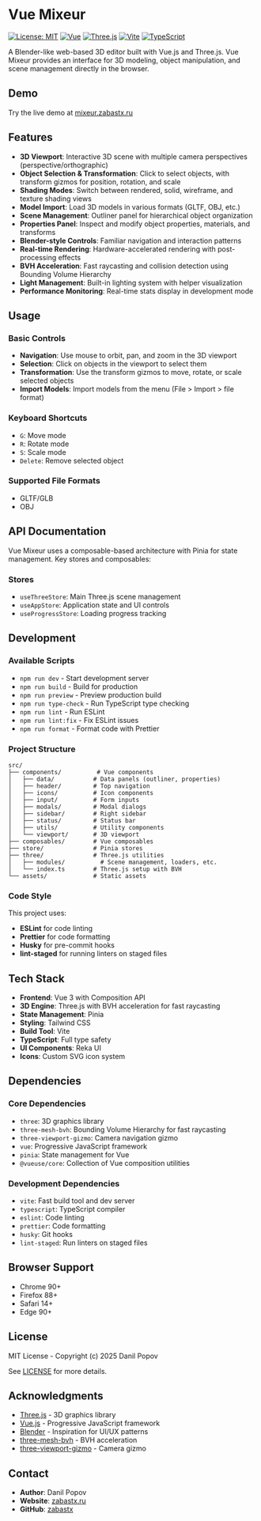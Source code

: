 # Vue Mixeur

[![License: MIT](https://img.shields.io/badge/License-MIT-yellow.svg)](https://opensource.org/licenses/MIT)
[![Vue](https://img.shields.io/badge/Vue-3.5.22-4FC08D.svg)](https://vuejs.org/)
[![Three.js](https://img.shields.io/badge/Three.js-0.180.0-049EF4.svg)](https://threejs.org/)
[![Vite](https://img.shields.io/badge/Vite-7.1.10-646CFF.svg)](https://vitejs.dev/)
[![TypeScript](https://img.shields.io/badge/TypeScript-5.9.3-3178C6.svg)](https://www.typescriptlang.org/)

A Blender-like web-based 3D editor built with Vue.js and Three.js. Vue Mixeur provides an interface for 3D modeling, object manipulation, and scene management directly in the browser.

## Demo

Try the live demo at [mixeur.zabastx.ru](https://mixeur.zabastx.ru)

## Features

- **3D Viewport**: Interactive 3D scene with multiple camera perspectives (perspective/orthographic)
- **Object Selection & Transformation**: Click to select objects, with transform gizmos for position, rotation, and scale
- **Shading Modes**: Switch between rendered, solid, wireframe, and texture shading views
- **Model Import**: Load 3D models in various formats (GLTF, OBJ, etc.)
- **Scene Management**: Outliner panel for hierarchical object organization
- **Properties Panel**: Inspect and modify object properties, materials, and transforms
- **Blender-style Controls**: Familiar navigation and interaction patterns
- **Real-time Rendering**: Hardware-accelerated rendering with post-processing effects
- **BVH Acceleration**: Fast raycasting and collision detection using Bounding Volume Hierarchy
- **Light Management**: Built-in lighting system with helper visualization
- **Performance Monitoring**: Real-time stats display in development mode

## Usage

### Basic Controls

- **Navigation**: Use mouse to orbit, pan, and zoom in the 3D viewport
- **Selection**: Click on objects in the viewport to select them
- **Transformation**: Use the transform gizmos to move, rotate, or scale selected objects
- **Import Models**: Import models from the menu (File > Import > file format)

### Keyboard Shortcuts

- `G`: Move mode
- `R`: Rotate mode
- `S`: Scale mode
- `Delete`: Remove selected object

### Supported File Formats

- GLTF/GLB
- OBJ

## API Documentation

Vue Mixeur uses a composable-based architecture with Pinia for state management. Key stores and composables:

### Stores

- `useThreeStore`: Main Three.js scene management
- `useAppStore`: Application state and UI controls
- `useProgressStore`: Loading progress tracking

## Development

### Available Scripts

- `npm run dev` - Start development server
- `npm run build` - Build for production
- `npm run preview` - Preview production build
- `npm run type-check` - Run TypeScript type checking
- `npm run lint` - Run ESLint
- `npm run lint:fix` - Fix ESLint issues
- `npm run format` - Format code with Prettier

### Project Structure

```
src/
├── components/          # Vue components
│   ├── data/           # Data panels (outliner, properties)
│   ├── header/         # Top navigation
│   ├── icons/          # Icon components
│   ├── input/          # Form inputs
│   ├── modals/         # Modal dialogs
│   ├── sidebar/        # Right sidebar
│   ├── status/         # Status bar
│   ├── utils/          # Utility components
│   └── viewport/       # 3D viewport
├── composables/        # Vue composables
├── store/              # Pinia stores
├── three/              # Three.js utilities
│   ├── modules/          # Scene management, loaders, etc.
│   └── index.ts        # Three.js setup with BVH
└── assets/             # Static assets
```

### Code Style

This project uses:

- **ESLint** for code linting
- **Prettier** for code formatting
- **Husky** for pre-commit hooks
- **lint-staged** for running linters on staged files

## Tech Stack

- **Frontend**: Vue 3 with Composition API
- **3D Engine**: Three.js with BVH acceleration for fast raycasting
- **State Management**: Pinia
- **Styling**: Tailwind CSS
- **Build Tool**: Vite
- **TypeScript**: Full type safety
- **UI Components**: Reka UI
- **Icons**: Custom SVG icon system

## Dependencies

### Core Dependencies

- `three`: 3D graphics library
- `three-mesh-bvh`: Bounding Volume Hierarchy for fast raycasting
- `three-viewport-gizmo`: Camera navigation gizmo
- `vue`: Progressive JavaScript framework
- `pinia`: State management for Vue
- `@vueuse/core`: Collection of Vue composition utilities

### Development Dependencies

- `vite`: Fast build tool and dev server
- `typescript`: TypeScript compiler
- `eslint`: Code linting
- `prettier`: Code formatting
- `husky`: Git hooks
- `lint-staged`: Run linters on staged files

## Browser Support

- Chrome 90+
- Firefox 88+
- Safari 14+
- Edge 90+

## License

MIT License - Copyright (c) 2025 Danil Popov

See [LICENSE](LICENSE) for more details.

## Acknowledgments

- [Three.js](https://threejs.org/) - 3D graphics library
- [Vue.js](https://vuejs.org/) - Progressive JavaScript framework
- [Blender](https://www.blender.org/) - Inspiration for UI/UX patterns
- [three-mesh-bvh](https://github.com/gkjohnson/three-mesh-bvh) - BVH acceleration
- [three-viewport-gizmo](https://github.com/JamesLMilner/three-viewport-gizmo) - Camera gizmo

## Contact

- **Author**: Danil Popov
- **Website**: [zabastx.ru](https://zabastx.ru)
- **GitHub**: [zabastx](https://github.com/zabastx)
